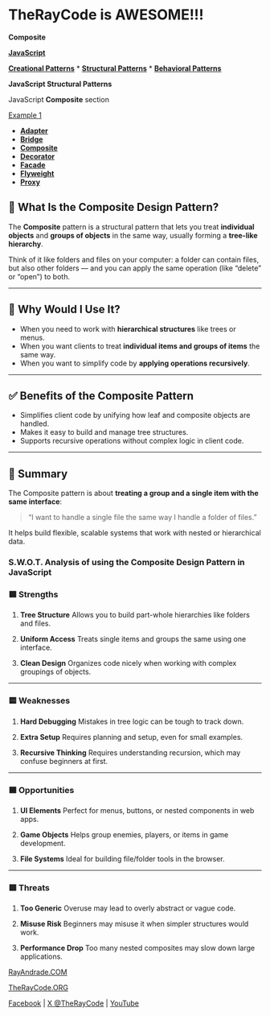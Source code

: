 # TheRayCode is AWESOME!!!

**Composite**

**[JavaScript](../README.md)** 

**[Creational Patterns](../Creational/README.md)** * **[Structural Patterns](../Structural/README.md)** * **[Behavioral Patterns](../Behavioral/README.md)**

**JavaScript Structural Patterns**

JavaScript **Composite** section

[Example 1](./Example1/README.md)

 * **[Adapter](../Adapter/README.md)**
 * **[Bridge](../Bridge/README.md)**
 * **[Composite](./README.md)**
 * **[Decorator](../Decorator/README.md)**
 * **[Facade](../Facade/README.md)**
 * **[Flyweight](../Flyweight/README.md)**
 * **[Proxy](../Proxy/README.md)**

## 🌳 What Is the Composite Design Pattern?

The **Composite** pattern is a structural pattern that lets you treat **individual objects** and **groups of objects** in the same way, usually forming a **tree-like hierarchy**.

Think of it like folders and files on your computer: a folder can contain files, but also other folders — and you can apply the same operation (like “delete” or “open”) to both.

---

## 🤔 Why Would I Use It?

* When you need to work with **hierarchical structures** like trees or menus.
* When you want clients to treat **individual items and groups of items** the same way.
* When you want to simplify code by **applying operations recursively**.

---

## ✅ Benefits of the Composite Pattern

* Simplifies client code by unifying how leaf and composite objects are handled.
* Makes it easy to build and manage tree structures.
* Supports recursive operations without complex logic in client code.

---

## 🧩 Summary

The Composite pattern is about **treating a group and a single item with the same interface**:

> “I want to handle a single file the same way I handle a folder of files.”

It helps build flexible, scalable systems that work with nested or hierarchical data.

### **S.W\.O.T. Analysis** of using the **Composite Design Pattern** in **JavaScript**

### 🟩 **Strengths**

1. **Tree Structure**
   Allows you to build part-whole hierarchies like folders and files.

2. **Uniform Access**
   Treats single items and groups the same using one interface.

3. **Clean Design**
   Organizes code nicely when working with complex groupings of objects.

---

### 🟨 **Weaknesses**

1. **Hard Debugging**
   Mistakes in tree logic can be tough to track down.

2. **Extra Setup**
   Requires planning and setup, even for small examples.

3. **Recursive Thinking**
   Requires understanding recursion, which may confuse beginners at first.

---

### 🟦 **Opportunities**

1. **UI Elements**
   Perfect for menus, buttons, or nested components in web apps.

2. **Game Objects**
   Helps group enemies, players, or items in game development.

3. **File Systems**
   Ideal for building file/folder tools in the browser.

---

### 🟥 **Threats**

1. **Too Generic**
   Overuse may lead to overly abstract or vague code.

2. **Misuse Risk**
   Beginners may misuse it when simpler structures would work.

3. **Performance Drop**
   Too many nested composites may slow down large applications.



[RayAndrade.COM](https://www.RayAndrade.com)

[TheRayCode.ORG](https://www.TheRayCode.org)

[Facebook](https://www.facebook.com/TheRayCode/) | [X @TheRayCode](https://www.X.com/TheRayCode/) | [YouTube](https://www.youtube.com/TheRayCode/)
